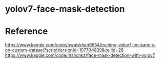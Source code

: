 # yolov7-face-mask-detection

# Reference
https://www.kaggle.com/code/owaiskhan9654/training-yolov7-on-kaggle-on-custom-dataset?scriptVersionId=107704830&cellId=28  
https://www.kaggle.com/code/ihsncnkz/face-mask-detection-with-yolov7  
